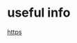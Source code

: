 # useful info

[https](http://stackoverflow.com/questions/9122761/ios-5-nsurlconnection-to-https-servers)